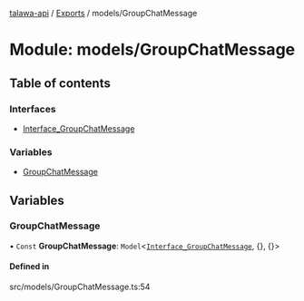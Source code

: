 [talawa-api](../README.md) / [Exports](../modules.md) / models/GroupChatMessage

# Module: models/GroupChatMessage

## Table of contents

### Interfaces

- [Interface\_GroupChatMessage](../interfaces/models_GroupChatMessage.Interface_GroupChatMessage.md)

### Variables

- [GroupChatMessage](models_GroupChatMessage.md#groupchatmessage)

## Variables

### GroupChatMessage

• `Const` **GroupChatMessage**: `Model`\<[`Interface_GroupChatMessage`](../interfaces/models_GroupChatMessage.Interface_GroupChatMessage.md), \{}, \{}\>

#### Defined in

src/models/GroupChatMessage.ts:54
